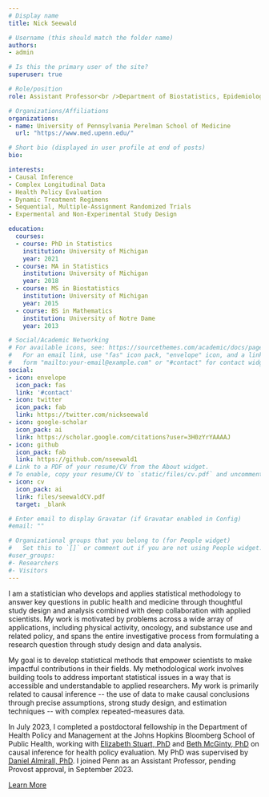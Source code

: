 ```yaml
---
# Display name
title: Nick Seewald

# Username (this should match the folder name)
authors:
- admin

# Is this the primary user of the site?
superuser: true

# Role/position
role: Assistant Professor<br />Department of Biostatistics, Epidemiology, and Informatics

# Organizations/Affiliations
organizations:
- name: University of Pennsylvania Perelman School of Medicine
  url: "https://www.med.upenn.edu/"

# Short bio (displayed in user profile at end of posts)
bio:

interests:
- Causal Inference
- Complex Longitudinal Data
- Health Policy Evaluation
- Dynamic Treatment Regimens
- Sequential, Multiple-Assignment Randomized Trials
- Expermental and Non-Experimental Study Design

education:
  courses:
  - course: PhD in Statistics
    institution: University of Michigan
    year: 2021
  - course: MA in Statistics
    institution: University of Michigan
    year: 2018
  - course: MS in Biostatistics
    institution: University of Michigan
    year: 2015
  - course: BS in Mathematics
    institution: University of Notre Dame
    year: 2013

# Social/Academic Networking
# For available icons, see: https://sourcethemes.com/academic/docs/page-builder/#icons
#   For an email link, use "fas" icon pack, "envelope" icon, and a link in the
#   form "mailto:your-email@example.com" or "#contact" for contact widget.
social:
- icon: envelope
  icon_pack: fas
  link: '#contact'
- icon: twitter
  icon_pack: fab
  link: https://twitter.com/nickseewald
- icon: google-scholar
  icon_pack: ai
  link: https://scholar.google.com/citations?user=3H0zYrYAAAAJ
- icon: github
  icon_pack: fab
  link: https://github.com/nseewald1
# Link to a PDF of your resume/CV from the About widget.
# To enable, copy your resume/CV to `static/files/cv.pdf` and uncomment the lines below.
- icon: cv
  icon_pack: ai
  link: files/seewaldCV.pdf
  target: _blank

# Enter email to display Gravatar (if Gravatar enabled in Config)
#email: ""

# Organizational groups that you belong to (for People widget)
#   Set this to `[]` or comment out if you are not using People widget.
#user_groups:
#- Researchers
#- Visitors
---
```


I am a statistician who develops and applies statistical methodology to answer key questions in public health and medicine  through thoughtful study design and analysis combined with deep collaboration with applied scientists. My work is motivated by problems across a wide array of applications, including physical activity, oncology, and substance use and related policy, and spans the entire investigative process from formulating a research question through study design and data analysis. 

My goal is to develop statistical methods that empower scientists to make impactful contributions in their fields. My methodological work involves building tools to address important statistical issues in a way that is accessible and understandable to applied researchers. My work is primarily related to causal inference -- the use of data to make causal conclusions through precise assumptions, strong study design, and estimation techniques -- with complex repeated-measures data. 

In July 2023, I completed a postdoctoral fellowship in the Department of Health
Policy and Management at the Johns Hopkins Bloomberg School of Public Health,
working with [Elizabeth Stuart, PhD](https://www.elizabethstuart.org/) and [Beth
McGinty,
PhD](https://www.jhsph.edu/faculty/directory/profile/2908/emma-beth-mcginty) on
causal inference for health policy evaluation. My PhD was supervised by [Daniel
Almirall, PhD](http://www-personal.umich.edu/~dalmiral/). I joined Penn as an
Assistant Professor, pending Provost approval, in September 2023. 

<!-- <a class="btn btn-outline-primary btn-lg" href="about">hi</a> -->
<a class="btn btn-outline-primary btn-lg" href="about">Learn More<i class="fas fa-arrow-right" style="padding-left: 0.7em;"></i> </a>
